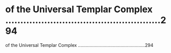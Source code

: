 # of the Universal Templar Complex ....................................................294

of the Universal Templar Complex ....................................................294